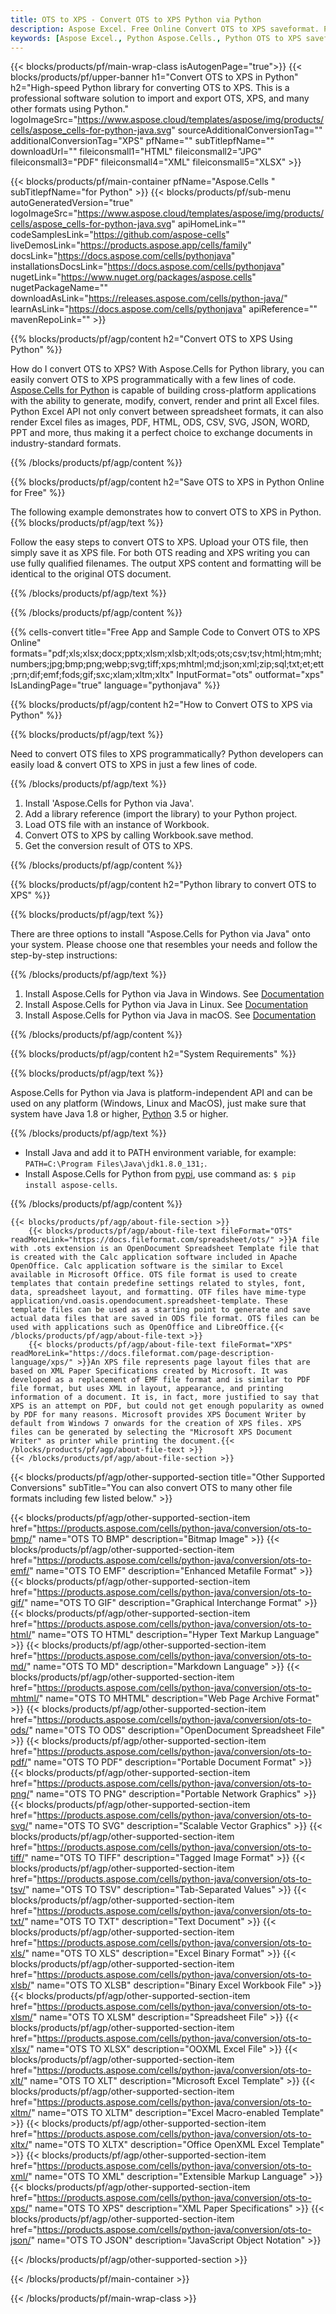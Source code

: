 ```yaml
---
title: OTS to XPS - Convert OTS to XPS Python via Python
description: Aspose Excel. Free Online Convert OTS to XPS saveformat. Python OTS to XPS format. Save OTS as XPS in Python.
keywords: [Aspose Excel., Python Aspose.Cells., Python OTS to XPS saveformat., Free Online OTS to XPS Converter]
---
```


{{< blocks/products/pf/main-wrap-class isAutogenPage="true">}}
{{< blocks/products/pf/upper-banner h1="Convert OTS to XPS in Python" h2="High-speed Python library for converting OTS to XPS. This is a professional software solution to import and export OTS, XPS, and many other formats using Python." logoImageSrc="https://www.aspose.cloud/templates/aspose/img/products/cells/aspose_cells-for-python-java.svg" sourceAdditionalConversionTag="" additionalConversionTag="XPS" pfName="" subTitlepfName="" downloadUrl="" fileiconsmall1="HTML" fileiconsmall2="JPG" fileiconsmall3="PDF" fileiconsmall4="XML" fileiconsmall5="XLSX" >}}

{{< blocks/products/pf/main-container pfName="Aspose.Cells " subTitlepfName="for Python" >}}
{{< blocks/products/pf/sub-menu autoGeneratedVersion="true" logoImageSrc="https://www.aspose.cloud/templates/aspose/img/products/cells/aspose_cells-for-python-java.svg" apiHomeLink="" codeSamplesLink="https://github.com/aspose-cells" liveDemosLink="https://products.aspose.app/cells/family" docsLink="https://docs.aspose.com/cells/pythonjava" installationsDocsLink="https://docs.aspose.com/cells/pythonjava" nugetLink="https://www.nuget.org/packages/aspose.cells" nugetPackageName="" downloadAsLink="https://releases.aspose.com/cells/python-java/" learnAsLink="https://docs.aspose.com/cells/pythonjava" apiReference="" mavenRepoLink="" >}}


{{% blocks/products/pf/agp/content h2="Convert OTS to XPS Using Python" %}}

How do I convert OTS to XPS? With Aspose.Cells for Python library, you can easily convert OTS to XPS programmatically with  a few lines of code. [Aspose.Cells for Python](https://pypi.org/project/aspose-cells) is capable of building cross-platform applications with the ability to generate, modify, convert, render and print all Excel files. Python Excel API not only convert between spreadsheet formats, it can also render Excel files as images, PDF, HTML, ODS, CSV, SVG, JSON, WORD, PPT and more, thus making it a perfect choice to exchange documents in industry-standard formats. 
 
{{% /blocks/products/pf/agp/content %}}

{{% blocks/products/pf/agp/content h2="Save OTS to XPS in Python Online for Free" %}}

The following example demonstrates how to convert OTS to XPS in Python.
{{% blocks/products/pf/agp/text %}}

Follow the easy steps to convert OTS to XPS. Upload your OTS file, then simply save it as XPS file. For both OTS reading and XPS writing you can use fully qualified filenames. The output XPS content and formatting will be identical to the original OTS document.

{{% /blocks/products/pf/agp/text %}}

{{% /blocks/products/pf/agp/content %}}

{{% cells-convert title="Free App and Sample Code to Convert OTS to XPS Online" formats="pdf;xls;xlsx;docx;pptx;xlsm;xlsb;xlt;ods;ots;csv;tsv;html;htm;mht;numbers;jpg;bmp;png;webp;svg;tiff;xps;mhtml;md;json;xml;zip;sql;txt;et;ett;prn;dif;emf;fods;gif;sxc;xlam;xltm;xltx" InputFormat="ots" outformat="xps" IsLandingPage="true" language="pythonjava" %}}

{{% blocks/products/pf/agp/content h2="How to Convert OTS to XPS via Python" %}}

{{% blocks/products/pf/agp/text %}}

Need to convert OTS files to XPS programmatically? Python developers can easily load & convert OTS to XPS in just a few lines of code.

{{% /blocks/products/pf/agp/text %}}

1.  Install 'Aspose.Cells for Python via Java'.
1.  Add a library reference (import the library) to your Python project.
1.  Load OTS file with an instance of Workbook.
1.  Convert OTS to XPS by calling Workbook.save method.
1.  Get the conversion result of OTS to XPS.

{{% /blocks/products/pf/agp/content %}}

{{% blocks/products/pf/agp/content h2="Python library to convert OTS to XPS" %}}

{{% blocks/products/pf/agp/text %}}

There are three options to install "Aspose.Cells for Python via Java" onto your system. Please choose one that resembles your needs and follow the step-by-step instructions:

{{% /blocks/products/pf/agp/text %}}

1.  Install Aspose.Cells for Python via Java in Windows. See [Documentation](https://docs.aspose.com/cells/python-java/getting-started/#windows)
1.  Install Aspose.Cells for Python via Java in Linux. See [Documentation](https://docs.aspose.com/cells/python-java/getting-started/#linux)
1.  Install Aspose.Cells for Python via Java in macOS. See [Documentation](https://docs.aspose.com/cells/python-java/getting-started/#macos)

{{% /blocks/products/pf/agp/content %}}

{{% blocks/products/pf/agp/content h2="System Requirements" %}}

{{% blocks/products/pf/agp/text %}}

 Aspose.Cells for Python via Java is platform-independent API and can be used on any platform (Windows, Linux and MacOS), just make sure that system have Java 1.8 or higher, [Python](https://www.python.org/downloads/) 3.5 or higher. 
 
{{% /blocks/products/pf/agp/text %}}

- Install Java and add it to PATH environment variable, for example: <code>PATH=C:\Program Files\Java\jdk1.8.0_131;</code>.
- Install Aspose.Cells for Python from <a href="https://pypi.org/project/aspose-cells/">pypi</a>, use command as: <code>$ pip install aspose-cells</code>.

{{% /blocks/products/pf/agp/content %}}

<!-- aboutfile Starts -->
    {{< blocks/products/pf/agp/about-file-section >}}
        {{< blocks/products/pf/agp/about-file-text fileFormat="OTS" readMoreLink="https://docs.fileformat.com/spreadsheet/ots/" >}}A file with .ots extension is an OpenDocument Spreadsheet Template file that is created with the Calc application software included in Apache OpenOffice. Calc application software is the similar to Excel available in Microsoft Office. OTS file format is used to create templates that contain predefine settings related to styles, font, data, spreadsheet layout, and formatting. OTF files have mime-type application/vnd.oasis.opendocument.spreadsheet-template. These template files can be used as a starting point to generate and save actual data files that are saved in ODS file format. OTS files can be used with applications such as OpenOffice and LibreOffice.{{< /blocks/products/pf/agp/about-file-text >}}
        {{< blocks/products/pf/agp/about-file-text fileFormat="XPS" readMoreLink="https://docs.fileformat.com/page-description-language/xps/" >}}An XPS file represents page layout files that are based on XML Paper Specifications created by Microsoft. It was developed as a replacement of EMF file format and is similar to PDF file format, but uses XML in layout, appearance, and printing information of a document. It is, in fact, more justified to say that XPS is an attempt on PDF, but could not get enough popularity as owned by PDF for many reasons. Microsoft provides XPS Document Writer by default from Windows 7 onwards for the creation of XPS files. XPS files can be generated by selecting the "Microsoft XPS Document Writer" as printer while printing the document.{{< /blocks/products/pf/agp/about-file-text >}}
    {{< /blocks/products/pf/agp/about-file-section >}}
<!-- aboutfile Ends -->

{{< blocks/products/pf/agp/other-supported-section title="Other Supported Conversions" subTitle="You can also convert OTS to many other file formats including few listed below." >}}

{{< blocks/products/pf/agp/other-supported-section-item href="https://products.aspose.com/cells/python-java/conversion/ots-to-bmp/" name="OTS TO BMP" description="Bitmap Image" >}}
{{< blocks/products/pf/agp/other-supported-section-item href="https://products.aspose.com/cells/python-java/conversion/ots-to-emf/" name="OTS TO EMF" description="Enhanced Metafile Format" >}}
{{< blocks/products/pf/agp/other-supported-section-item href="https://products.aspose.com/cells/python-java/conversion/ots-to-gif/" name="OTS TO GIF" description="Graphical Interchange Format" >}}
{{< blocks/products/pf/agp/other-supported-section-item href="https://products.aspose.com/cells/python-java/conversion/ots-to-html/" name="OTS TO HTML" description="Hyper Text Markup Language" >}}
{{< blocks/products/pf/agp/other-supported-section-item href="https://products.aspose.com/cells/python-java/conversion/ots-to-md/" name="OTS TO MD" description="Markdown Language" >}}
{{< blocks/products/pf/agp/other-supported-section-item href="https://products.aspose.com/cells/python-java/conversion/ots-to-mhtml/" name="OTS TO MHTML" description="Web Page Archive Format" >}}
{{< blocks/products/pf/agp/other-supported-section-item href="https://products.aspose.com/cells/python-java/conversion/ots-to-ods/" name="OTS TO ODS" description="OpenDocument Spreadsheet File" >}}
{{< blocks/products/pf/agp/other-supported-section-item href="https://products.aspose.com/cells/python-java/conversion/ots-to-pdf/" name="OTS TO PDF" description="Portable Document Format" >}}
{{< blocks/products/pf/agp/other-supported-section-item href="https://products.aspose.com/cells/python-java/conversion/ots-to-png/" name="OTS TO PNG" description="Portable Network Graphics" >}}
{{< blocks/products/pf/agp/other-supported-section-item href="https://products.aspose.com/cells/python-java/conversion/ots-to-svg/" name="OTS TO SVG" description="Scalable Vector Graphics" >}}
{{< blocks/products/pf/agp/other-supported-section-item href="https://products.aspose.com/cells/python-java/conversion/ots-to-tiff/" name="OTS TO TIFF" description="Tagged Image Format" >}}
{{< blocks/products/pf/agp/other-supported-section-item href="https://products.aspose.com/cells/python-java/conversion/ots-to-tsv/" name="OTS TO TSV" description="Tab-Separated Values" >}}
{{< blocks/products/pf/agp/other-supported-section-item href="https://products.aspose.com/cells/python-java/conversion/ots-to-txt/" name="OTS TO TXT" description="Text Document" >}}
{{< blocks/products/pf/agp/other-supported-section-item href="https://products.aspose.com/cells/python-java/conversion/ots-to-xls/" name="OTS TO XLS" description="Excel Binary Format" >}}
{{< blocks/products/pf/agp/other-supported-section-item href="https://products.aspose.com/cells/python-java/conversion/ots-to-xlsb/" name="OTS TO XLSB" description="Binary Excel Workbook File" >}}
{{< blocks/products/pf/agp/other-supported-section-item href="https://products.aspose.com/cells/python-java/conversion/ots-to-xlsm/" name="OTS TO XLSM" description="Spreadsheet File" >}}
{{< blocks/products/pf/agp/other-supported-section-item href="https://products.aspose.com/cells/python-java/conversion/ots-to-xlsx/" name="OTS TO XLSX" description="OOXML Excel File" >}}
{{< blocks/products/pf/agp/other-supported-section-item href="https://products.aspose.com/cells/python-java/conversion/ots-to-xlt/" name="OTS TO XLT" description="Microsoft Excel Template" >}}
{{< blocks/products/pf/agp/other-supported-section-item href="https://products.aspose.com/cells/python-java/conversion/ots-to-xltm/" name="OTS TO XLTM" description="Excel Macro-enabled Template" >}}
{{< blocks/products/pf/agp/other-supported-section-item href="https://products.aspose.com/cells/python-java/conversion/ots-to-xltx/" name="OTS TO XLTX" description="Office OpenXML Excel Template" >}}
{{< blocks/products/pf/agp/other-supported-section-item href="https://products.aspose.com/cells/python-java/conversion/ots-to-xml/" name="OTS TO XML" description="Extensible Markup Language" >}}
{{< blocks/products/pf/agp/other-supported-section-item href="https://products.aspose.com/cells/python-java/conversion/ots-to-xps/" name="OTS TO XPS" description="XML Paper Specifications" >}}
{{< blocks/products/pf/agp/other-supported-section-item href="https://products.aspose.com/cells/python-java/conversion/ots-to-json/" name="OTS TO JSON" description="JavaScript Object Notation" >}}

{{< /blocks/products/pf/agp/other-supported-section >}}

{{< /blocks/products/pf/main-container >}}
    
{{< /blocks/products/pf/main-wrap-class >}}
